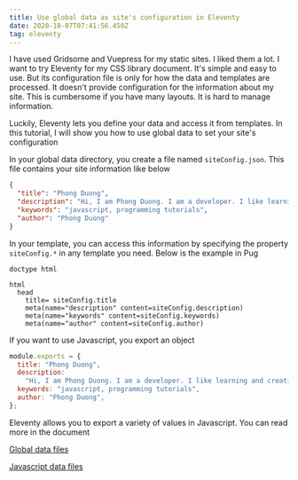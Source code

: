 ```yaml
---
title: Use global data as site's configuration in Eleventy
date: 2020-10-07T07:41:56.450Z
tag: eleventy
---
```


I have used Gridsome and Vuepress for my static sites. I liked them a lot. I want to try Eleventy for my CSS library document. It's simple and easy to use. But its configuration file is only for how the data and templates are processed. It doesn't provide configuration for the information about my site. This is cumbersome if you have many layouts. It is hard to manage information.

Luckily, Eleventy lets you define your data and access it from templates. In this tutorial, I will show you how to use global data to set your site's configuration

In your global data directory, you create a file named `siteConfig.json`. This file contains your site information like below

```json
{
  "title": "Phong Duong",
  "description": "Hi, I am Phong Duong. I am a developer. I like learning and creating new things",
  "keywords": "javascript, programming tutorials",
  "author": "Phong Duong"
}
```

In your template, you can access this information by specifying the property `siteConfig.*` in any template you need. Below is the example in Pug

```pug
doctype html

html
  head
    title= siteConfig.title
    meta(name="description" content=siteConfig.description)
    meta(name="keywords" content=siteConfig.keywords)
    meta(name="author" content=siteConfig.author)
```

If you want to use Javascript, you export an object

```javascript
module.exports = {
  title: "Phong Duong",
  description:
    "Hi, I am Phong Duong. I am a developer. I like learning and creating new things",
  keywords: "javascript, programming tutorials",
  author: "Phong Duong",
};
```

Eleventy allows you to export a variety of values in Javascript. You can read more in the document

[Global data files](https://www.11ty.dev/docs/data-global/)

[Javascript data files](https://www.11ty.dev/docs/data-js/)

